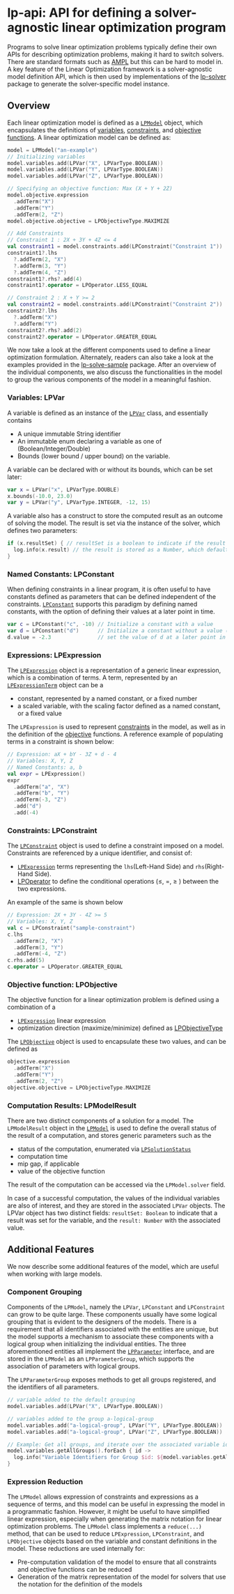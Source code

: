 # lp-api: API for defining a solver-agnostic linear optimization program

Programs to solve linear optimization problems typically define their own APIs for describing optimization problems,
making it hard to switch solvers. There are standard formats such as [AMPL](https://ampl.com) but this can be hard to
model in. A key feature of the Linear Optimization framework is a solver-agnostic model definition API, which is then
used by implementations of the [lp-solver](../lp-solver/README.md) package to generate the solver-specific model
instance.

## Overview

Each linear optimization model is defined as a [`LPModel`](#lpmodel) object, which encapsulates the definitions of
[variables](#lpvar), [constraints](#lpconstraint), and [objective functions](#lpobjective). A linear optimization model
can be defined as:

```kotlin
model = LPModel("an-example")
// Initializing variables
model.variables.add(LPVar("X", LPVarType.BOOLEAN))
model.variables.add(LPVar("Y", LPVarType.BOOLEAN))
model.variables.add(LPVar("Z", LPVarType.BOOLEAN))

// Specifying an objective function: Max (X + Y + 2Z)
model.objective.expression
  .addTerm("X")
  .addTerm("Y")
  .addTerm(2, "Z")
model.objective.objective = LPObjectiveType.MAXIMIZE

// Add Constraints
// Constraint 1 : 2X + 3Y + 4Z <= 4
val constraint1 = model.constraints.add(LPConstraint("Constraint 1"))
constraint1?.lhs
  ?.addTerm(2, "X")
  ?.addTerm(3, "Y")
  ?.addTerm(4, "Z")
constraint1?.rhs?.add(4)
constraint1?.operator = LPOperator.LESS_EQUAL

// Constraint 2 : X + Y >= 2
val constraint2 = model.constraints.add(LPConstraint("Constraint 2"))
constraint2?.lhs
  ?.addTerm("X")
  ?.addTerm("Y")
constraint2?.rhs?.add(2)
constraint2?.operator = LPOperator.GREATER_EQUAL
```

We now take a look at the different components used to define a linear optimization formulation. Alternately, readers
can also take a look at the examples provided in the [lp-solve-sample](../lp-solver-sample/README.md) package. After an
overview of the individual components, we also discuss the functionalities in the model to group the various components
of the model in a meaningful fashion.

### Variables: LPVar <a name="lpvar"></a>

A variable is defined as an instance of the [`LPVar`](src/main/kotlin/com/lpapi/model/LPVar.kt) class, and essentially
contains

* A unique immutable String identifier
* An immutable enum declaring a variable as one of (Boolean/Integer/Double)
* Bounds (lower bound / upper bound) on the variable.

A variable can be declared with or without its bounds, which can be set later:

```kotlin
var x = LPVar("x", LPVarType.DOUBLE)
x.bounds(-10.0, 23.0)
var y = LPVar("y", LPVarType.INTEGER, -12, 15)
```

A variable also has a construct to store the computed result as an outcome of solving the model. The result is set via
the instance of the solver, which defines two parameters:

```kotlin
if (x.resultSet) { // resultSet is a boolean to indicate if the result was set
  log.info(x.result) // the result is stored as a Number, which defaults to 0
}
```

### Named Constants: LPConstant

When defining constraints in a linear program, it is often useful to have constants defined as parameters that can be
defined independent of the constraints. [`LPConstant`](./src/main/kotlin/com/lpapi/model/LPConstant.kt) supports this
paradigm by defining named constants, with the option of defining their values at a later point in time.

```kotlin
var c = LPConstant("c", -10) // Initialize a constant with a value
var d = LPConstant("d")      // Initialize a constant without a value (defaults to 0)
d.value = -2.3               // set the value of d at a later point in time.
```

### Expressions: LPExpression <a name="lpexpression"></a>

The [`LPExpression`](./src/main/kotlin/com/lpapi/model/LPExpression.kt) object is a representation of a generic linear
expression, which is a combination of terms. A term, represented by
an [`LPExpressionTerm`](./src/main/kotlin/com/lpapi/model/LPExpressionTerm.kt) object can be a

* constant, represented by a named constant, or a fixed number
* a scaled variable, with the scaling factor defined as a named constant, or a fixed value

The `LPExpression` is used to represent [constraints](#lpconstraint) in the model, as well as in the definition of the
[objective](#lpobjective) functions. A reference example of populating terms in a constraint is shown below:

```kotlin
// Expression: aX + bY - 3Z + d - 4
// Variables: X, Y, Z
// Named Constants: a, b
val expr = LPExpression()
expr
  .addTerm("a", "X")
  .addTerm("b", "Y")
  .addTerm(-3, "Z")
  .add("d")
  .add(-4)
```

### Constraints: LPConstraint <a name="lpconstraint"></a>

The [`LPConstraint`](./src/main/kotlin/com/lpapi/model/LPConstraint.kt) object is used to define a constraint imposed on
a model. Constraints are referenced by a unique identifier, and consist of:

* [`LPExpression`](#lpexpression) terms representing the `lhs`(Left-Hand Side) and `rhs`(Right-Hand Side).
* [LPOperator](src/main/kotlin/io/github/mohitc/lpapi/model/enums/LPOperator.kt) to define the conditional operations
  (&leq;, =, &geq; ) between the two expressions.

An example of the same is shown below

```kotlin
// Expression: 2X + 3Y - 4Z >= 5
// Variables: X, Y, Z
val c = LPConstraint("sample-constraint")
c.lhs
  .addTerm(2, "X")
  .addTerm(3, "Y")
  .addTerm(-4, "Z")
c.rhs.add(5)
c.operator = LPOperator.GREATER_EQUAL
```

### Objective function: LPObjective <a name="lpobjective"></a>

The objective function for a linear optimization problem is defined using a combination of a

* [`LPExpression`](#lpexpression) linear expression
* optimization direction (maximize/minimize) defined as
  [LPObjectiveType](src/main/kotlin/io/github/mohitc/lpapi/model/enums/LPObjectiveType.kt)

The [`LPObjective`](./src/main/kotlin/com/lpapi/model/LPObjective.kt) object is used to encapsulate these two values,
and can be defined as

```kotlin
objective.expression
  .addTerm("X")
  .addTerm("Y")
  .addTerm(2, "Z")
objective.objective = LPObjectiveType.MAXIMIZE
```

### Computation Results: LPModelResult

There are two distinct components of a solution for a model. The `LPModelResult` object in
the [`LPModel`](./src/main/kotlin/com/lpapi/model/LPModel.kt) is used to define the overall status of the result of a
computation, and stores generic parameters such as the

* status of the computation, enumerated
  via [`LPSolutionStatus`](src/main/kotlin/io/github/mohitc/lpapi/model/enums/LPSolutionStatus.kt)
* computation time
* mip gap, if applicable
* value of the objective function

The result of the computation can be accessed via the `LPModel.solver` field.

In case of a successful computation, the values of the individual variables are also of interest, and they are stored in
the associated `LPVar` objects. The LPVar object has two distinct fields: `resultSet: Boolean` to indicate that a result
was set for the variable, and the `result: Number` with the associated value.

## Additional Features

We now describe some additional features of the model, which are useful when working with large models.

### Component Grouping

Components of the `LPModel`, namely the `LPVar`, `LPConstant` and `LPConstraint` can grow to be quite large. These
components usually have some logical grouping that is evident to the designers of the models. There is a requirement
that all identifiers associated with the entities are unique, but the model supports a mechanism to associate these
components with a logical group when initializing the individual entities. The three aforementioned entities all
implement the [`LPParameter`](./src/main/kotlin/com/lpapi/model/LPParameter.kt) interface, and are stored in the
`LPModel` as an `LPParameterGroup`, which supports the association of parameters with logical groups.

The `LPParameterGroup` exposes methods to get all groups registered, and the identifiers of all parameters.

```kotlin
// variable added to the default grouping
model.variables.add(LPVar("X", LPVarType.BOOLEAN))

// variables added to the group a-logical-group
model.variables.add("a-logical-group", LPVar("Y", LPVarType.BOOLEAN))
model.variables.add("a-logical-group", LPVar("Z", LPVarType.BOOLEAN))

// Example: Get all groups, and iterate over the associated variable identifiers in the group
model.variables.getAllGroups().forEach { id ->
  log.info("Variable Identifiers for Group $id: ${model.variables.getAllIdentifiers(id).orEmpty()}")
}
```

### Expression Reduction

The `LPModel` allows expression of constraints and expressions as a sequence of terms, and this model can be useful in
expressing the model in a programmatic fashion. However, it might be useful to have simplified linear expression,
especially when generating the matrix notation for linear optimization problems. The `LPModel` class implements a
`reduce(...)` method, that can be used to reduce `LPExpression`, `LPConstraint`, and `LPObjective` objects based on the
variable and constant definitions in the model. These reductions are used internally for:

* Pre-computation validation of the model to ensure that all constraints and objective functions can be reduced
* Generation of the matrix representation of the model for solvers that use the notation for the definition of the
  models
